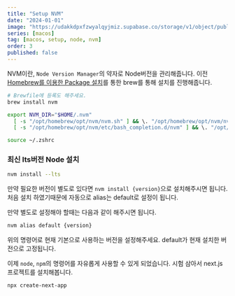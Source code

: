 ```yaml
---
title: "Setup NVM"
date: "2024-01-01"
image: "https://udakkdpxfzwyalqyjmiz.supabase.co/storage/v1/object/public/images/blog-macos.png"
series: [macos]
tag: [macos, setup, node, nvm]
order: 3
published: false
---
```


NVM이란, `Node Version Manager`의 약자로 Node버전을 관리해줍니다.
이전 [Homebrew를 이용한 Package 설치](https://gennyoon.net/macos/macos001)를 통한 brew를 통해 설치를 진행해줍니다.

```bash
# Brewfile에 등록도 해주세요.
brew install nvm
```

```bash
export NVM_DIR="$HOME/.nvm"
  [ -s "/opt/homebrew/opt/nvm/nvm.sh" ] && \. "/opt/homebrew/opt/nvm/nvm.sh"  # This loads nvm
  [ -s "/opt/homebrew/opt/nvm/etc/bash_completion.d/nvm" ] && \. "/opt/homebrew/opt/nvm/etc/bash_completion.d/nvm"  # This loads nvm bash_completion >> ~/.zshrc

source ~/.zshrc
```

### 최신 lts버전 Node 설치

```bash
nvm install --lts
```

만약 필요한 버전이 별도로 있다면 `nvm install {version}`으로 설치해주시면 됩니다. 처음 설치 하였기때문에 자동으로 alias는 default로 설정이 됩니다.

만약 별도로 설정해야 할때는 다음과 같이 해주시면 됩니다.

```bash title="change nvm default alias"
nvm alias default {version}
```

위의 명령어로 현재 기본으로 사용하는 버전을 설정해주세요. default가 현재 설치한 버전으로 고정됩니다.

이제 `node`, `npm`의 명령어를 자유롭게 사용할 수 있게 되었습니다.
시험 삼아서 next.js 프로젝트를 설치해봅니다.

```bash
npx create-next-app
```

<!-- nvm list -->
<!-- ``` -->
<!---->
<!-- 현재 설치된 버전, 선택된 버전을 알 수 있습니다. -->
<!---->
<!-- ```bash -->
<!-- nvm use default -->
<!-- ``` -->
<!---->
<!-- default로 설정된 node버전을 이용하겠다 설정하면 기본적 설정은 완료 됩니다. -->
<!---->
<!-- 이 -->
